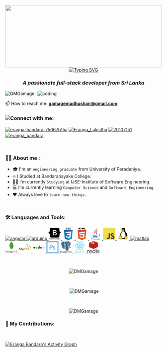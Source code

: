 <!-- ![MasterHead](https://www.arkasoftwares.com/blog/wp-content/uploads/2021/01/header_banner-2.jpg) -->
<meta name="google-site-verification" content="6fq0cQ-43jvIN78rAKA6AtPDbi7pVEVdftIUbg_NGBc" />
<img align="center" height="200" width=100% object-fit="cover" src="https://www.arkasoftwares.com/blog/wp-content/uploads/2021/01/header_banner-2.jpg">
<div align="center">
<a href="https://git.io/typing-svg"><img src="https://readme-typing-svg.herokuapp.com?font=Fira+Code&weight=500&size=23&duration=4000&pause=1000&color=007B01&width=435&lines=Hi+%F0%9F%91%8B%2C+I'm+Dhanushka+Madhushan;Software+Engineering+Student+%F0%9F%91%A8%E2%80%8D%F0%9F%8E%93+;%F0%9F%92%BB+Full+Stack+Developer" alt="Typing SVG" /></a>
</div>

<!-- <h1 align="center">Hi 👋, I'm Dhanushka Madhushan</h1> -->
<h3 align="center"><b><i>A passionate full-stack developer from Sri Lanka</b></i></h3>

<img align="right" alt="coding" width="400" src="https://camo.githubusercontent.com/5ddf73ad3a205111cf8c686f687fc216c2946a75005718c8da5b837ad9de78c9/68747470733a2f2f7468756d62732e6766796361742e636f6d2f4576696c4e657874446576696c666973682d736d616c6c2e676966">

<p align="left"> <img src="https://komarev.com/ghpvc/?username=eranga-bandara&label=Profile%20views&color=0e75b6&style=flat" alt="DMGamage" /> </p>

📫 How to reach me: **gamagemadhushan@gmail.com**

<h3 align="left"><img src="https://media.giphy.com/media/iY8CRBdQXODJSCERIr/giphy.gif" width="30px">Connect with me:</h3>
<p align="left">
<a href="https://linkedin.com/in/dhanushka-gamage-404400187" target="blank"><img align="center" src="https://raw.githubusercontent.com/rahuldkjain/github-profile-readme-generator/master/src/images/icons/Social/linked-in-alt.svg" alt="eranga-bandara-75667b15a" height="30" width="40" /></a>
<a href="https://twitter.com/Eranga_Laksitha" target="blank"><img align="center" src="https://raw.githubusercontent.com/rahuldkjain/github-profile-readme-generator/master/src/images/icons/Social/twitter.svg" alt="Eranga_Laksitha" height="30" width="40" /></a>
<a href="https://stackoverflow.com/users/20107151" target="blank"><img align="center" src="https://raw.githubusercontent.com/rahuldkjain/github-profile-readme-generator/master/src/images/icons/Social/stack-overflow.svg" alt="20107151" height="30" width="40" /></a>
<a href="https://www.hackerrank.com/eranga_bandara" target="blank"><img align="center" src="https://raw.githubusercontent.com/rahuldkjain/github-profile-readme-generator/master/src/images/icons/Social/hackerrank.svg" alt="eranga_bandara" height="30" width="40" /></a>
</p>

<br>


<h3 align="left">👨‍🦰 About me :</h3>

- 🎓 I'm an `engineering graduate` from University of Peradeniya.
- 🔥 I Studied at Bandaranayake College.
- 👨‍🎓 I'm currently `Studying` at IJSE-Institute of Software Engineering.
- 💻 I’m currently learning `Computer Science` and `Software Engineering`.
- ❤️ Always love to `learn new things`.

<br>

<h3 align="left">🛠️ Languages and Tools:</h3>
<p align="left"> <a href="https://angular.io" target="_blank" rel="noreferrer"> <img src="https://angular.io/assets/images/logos/angular/angular.svg" alt="angular" width="40" height="40"/> </a> <a href="https://www.arduino.cc/" target="_blank" rel="noreferrer"> <img src="https://cdn.worldvectorlogo.com/logos/arduino-1.svg" alt="arduino" width="40" height="40"/> </a> <a href="https://getbootstrap.com" target="_blank" rel="noreferrer"> <img src="https://raw.githubusercontent.com/devicons/devicon/master/icons/bootstrap/bootstrap-plain-wordmark.svg" alt="bootstrap" width="40" height="40"/> </a> <a href="https://www.w3schools.com/css/" target="_blank" rel="noreferrer"> <img src="https://raw.githubusercontent.com/devicons/devicon/master/icons/css3/css3-original-wordmark.svg" alt="css3" width="40" height="40"/> </a> <a href="https://www.w3.org/html/" target="_blank" rel="noreferrer"> <img src="https://raw.githubusercontent.com/devicons/devicon/master/icons/html5/html5-original-wordmark.svg" alt="html5" width="40" height="40"/> </a> <a href="https://www.java.com" target="_blank" rel="noreferrer"> <img src="https://raw.githubusercontent.com/devicons/devicon/master/icons/java/java-original.svg" alt="java" width="40" height="40"/> </a> <a href="https://developer.mozilla.org/en-US/docs/Web/JavaScript" target="_blank" rel="noreferrer"> <img src="https://raw.githubusercontent.com/devicons/devicon/master/icons/javascript/javascript-original.svg" alt="javascript" width="40" height="40"/> </a> <a href="https://www.linux.org/" target="_blank" rel="noreferrer"> <img src="https://raw.githubusercontent.com/devicons/devicon/master/icons/linux/linux-original.svg" alt="linux" width="40" height="40"/> </a> <a href="https://www.mathworks.com/" target="_blank" rel="noreferrer"> <img src="https://upload.wikimedia.org/wikipedia/commons/2/21/Matlab_Logo.png" alt="matlab" width="40" height="40"/> </a> <a href="https://www.mongodb.com/" target="_blank" rel="noreferrer"> <img src="https://raw.githubusercontent.com/devicons/devicon/master/icons/mongodb/mongodb-original-wordmark.svg" alt="mongodb" width="40" height="40"/> </a> <a href="https://www.mysql.com/" target="_blank" rel="noreferrer"> <img src="https://raw.githubusercontent.com/devicons/devicon/master/icons/mysql/mysql-original-wordmark.svg" alt="mysql" width="40" height="40"/> </a> <a href="https://nodejs.org" target="_blank" rel="noreferrer"> <img src="https://raw.githubusercontent.com/devicons/devicon/master/icons/nodejs/nodejs-original-wordmark.svg" alt="nodejs" width="40" height="40"/> </a> <a href="https://www.photoshop.com/en" target="_blank" rel="noreferrer"> <img src="https://raw.githubusercontent.com/devicons/devicon/master/icons/photoshop/photoshop-line.svg" alt="photoshop" width="40" height="40"/> </a> <a href="https://www.postgresql.org" target="_blank" rel="noreferrer"> <img src="https://raw.githubusercontent.com/devicons/devicon/master/icons/postgresql/postgresql-original-wordmark.svg" alt="postgresql" width="40" height="40"/> </a> <a href="https://reactjs.org/" target="_blank" rel="noreferrer"> <img src="https://raw.githubusercontent.com/devicons/devicon/master/icons/react/react-original-wordmark.svg" alt="react" width="40" height="40"/> </a> <a href="https://redis.io" target="_blank" rel="noreferrer"> <img src="https://raw.githubusercontent.com/devicons/devicon/master/icons/redis/redis-original-wordmark.svg" alt="redis" width="40" height="40"/> </a> </p>

<br>


<div align="center">
<p><img align="center" src="https://github-readme-stats.vercel.app/api/top-langs?username=DMGamage&show_icons=true&locale=en&layout=compact" alt="DMGamage" /></p>
</div>
<br>
<div align="center">
<p>&nbsp;<img align="center" src="https://github-readme-stats.vercel.app/api?username=eranga-bandara&show_icons=true&locale=en" alt="DMGamage" /></p>
</div>
<br>
<div align="center">
<p><img align="center" src="https://github-readme-streak-stats.herokuapp.com/?user=DMGamage&" alt="DMGamage" /></p>
</div>

<h3 align="left">💪 My Contributions:</h3>
<br>

<a href="https://github.com/AshanSandeep06/github-readme-activity-graph"><img alt="Eranga Bandara's Activity Graph" src="https://activity-graph.herokuapp.com/graph?username=Eranga-Bandara&bg_color=0D1117&color=5BCDEC&line=5BCDEC&point=FFFFFF&hide_border=true" /></a>
